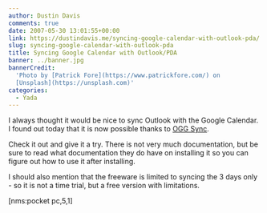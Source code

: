 ```yaml
---
author: Dustin Davis
comments: true
date: 2007-05-30 13:01:55+00:00
link: https://dustindavis.me/syncing-google-calendar-with-outlook-pda/
slug: syncing-google-calendar-with-outlook-pda
title: Syncing Google Calendar with Outlook/PDA
banner: ../banner.jpg
bannerCredit:
  'Photo by [Patrick Fore](https://www.patrickfore.com/) on
  [Unsplash](https://unsplash.com)'
categories:
  - Yada
---
```


I always thought it would be nice to sync Outlook with the Google Calendar. I
found out today that it is now possible thanks to
[OGG Sync](http://oggsync.com/).

Check it out and give it a try. There is not very much documentation, but be
sure to read what documentation they do have on installing it so you can figure
out how to use it after installing.

I should also mention that the freeware is limited to syncing the 3 days only -
so it is not a time trial, but a free version with limitations.

[nms:pocket pc,5,1]
